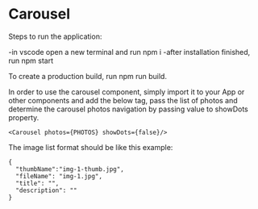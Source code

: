# Carousel

Steps to run the application:

-in vscode open a new terminal and run npm i -after installation finished, run npm start

To create a production build, run npm run build.

In order to use the carousel component, simply import it to your App or other components and add the below tag, pass the list of photos and determine the carousel photos navigation by passing value to showDots property.

    <Carousel photos={PHOTOS} showDots={false}/>
  
The image list format should be like this example:

    {
      "thumbName":"img-1-thumb.jpg",
      "fileName": "img-1.jpg",
      "title": "",
      "description": ""
    }
